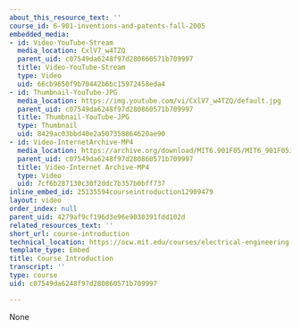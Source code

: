 ```yaml
---
about_this_resource_text: ''
course_id: 6-901-inventions-and-patents-fall-2005
embedded_media:
- id: Video-YouTube-Stream
  media_location: CxlV7_w4TZQ
  parent_uid: c07549da6248f97d280860571b709997
  title: Video-YouTube-Stream
  type: Video
  uid: 66cb9650f9b70442b6bc15972458eda4
- id: Thumbnail-YouTube-JPG
  media_location: https://img.youtube.com/vi/CxlV7_w4TZQ/default.jpg
  parent_uid: c07549da6248f97d280860571b709997
  title: Thumbnail-YouTube-JPG
  type: Thumbnail
  uid: 8429ac03bbd40e2a507358864620ae90
- id: Video-InternetArchive-MP4
  media_location: https://archive.org/download/MIT6.901F05/MIT6_901F05intro_300k.mp4
  parent_uid: c07549da6248f97d280860571b709997
  title: Video-Internet Archive-MP4
  type: Video
  uid: 7cf6b287130c30f2ddc7b357b0bff737
inline_embed_id: 25135594courseintroduction12909479
layout: video
order_index: null
parent_uid: 4279af9cf196d3e96e9030391fdd102d
related_resources_text: ''
short_url: course-introduction
technical_location: https://ocw.mit.edu/courses/electrical-engineering-and-computer-science/6-901-inventions-and-patents-fall-2005/syllabus/course-introduction
template_type: Embed
title: Course Introduction
transcript: ''
type: course
uid: c07549da6248f97d280860571b709997

---
```

None